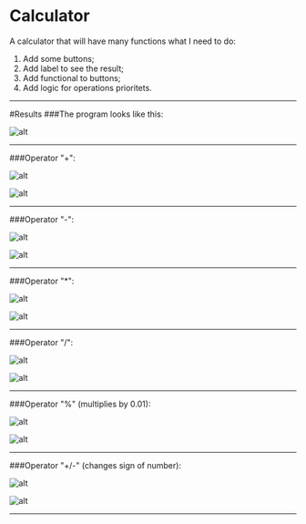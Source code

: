 # Calculator
A calculator that will have many functions
what I need to do:
1. Add some buttons;
2. Add label to see the result;
3. Add functional to buttons;
4. Add logic for operations prioritets.
---
#Results
###The program looks like this:<br>

![alt](img/1.jpg)<br>

---

###Operator "+":<br>

![alt](img/2.jpg)<br>

![alt](img/3.jpg)<br>

---

###Operator "-":<br>

![alt](img/4.jpg)<br>

![alt](img/5.jpg)<br>

---

###Operator "*":<br>

![alt](img/6.jpg)<br>

![alt](img/7.jpg)<br>

---

###Operator "/":<br>

![alt](img/8.jpg)<br>

![alt](img/9.jpg)<br>

---

###Operator "%" (multiplies by 0.01):<br>

![alt](img/10.jpg)<br>

![alt](img/11.jpg)<br>

---

###Operator "+/-" (changes sign of number):<br>

![alt](img/12.jpg)<br>

![alt](img/13.jpg)<br>

---